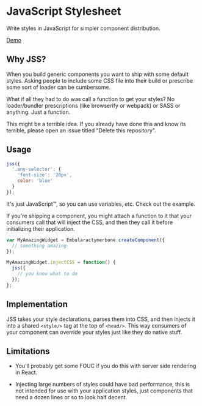 JavaScript Stylesheet
======================

Write styles in JavaScript for simpler component distribution.

[Demo](http://rpflorence.github.io/js-stylesheet/examples/)

Why JSS?
--------

When you build generic components you want to ship with some default
styles. Asking people to include some CSS file into their build or
prescribe some sort of loader can be cumbersome.

What if all they had to do was call a function to get your styles? No
loader/bundler prescriptions (like browserify or webpack) or SASS or
anything. Just a function.

This might be a terrible idea. If you already have done this and know
its terrible, please open an issue titled "Delete this repository".

Usage
-----

```js
jss({
  '.any-selector': {
    'font-size': '20px',
    color: 'blue'
  }
});
```

It's just JavaScript™, so you can use variables, etc. Check out the
example.

If you're shipping a component, you might attach a function to it that
your consumers call that will inject the CSS, and then they call it
before initializing their application.

```js
var MyAmazingWidget = Embularactymerbone.createComponent({
  // something amazing
});

MyAmazingWidget.injectCSS = function() {
  jss({
    // you know what to do
  });
};
```

Implementation
--------------

JSS takes your style declarations, parses them into CSS, and then
injects it into a shared `<style/>` tag at the top of `<head/>`. This
way consumers of your component can override your styles just like they
do native stuff.

Limitations
-----------

- You'll probably get some FOUC if you do this with server side
  rendering in React.

- Injecting large numbers of styles could have bad performance, this is
  not intended for use with your application styles, just components
  that need a dozen lines or so to look half decent.

